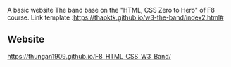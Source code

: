 A basic website The band base on the "HTML, CSS Zero to Hero" of F8 course. Link template :https://thaoktk.github.io/w3-the-band/index2.html#

## Website

https://thungan1909.github.io/F8_HTML_CSS_W3_Band/
